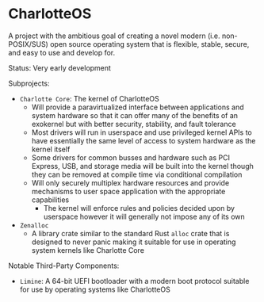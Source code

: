 # CharlotteOS

A project with the ambitious goal of creating a novel modern (i.e. non-POSIX/SUS) open source operating system that is flexible, stable, secure, and easy to use and develop for.

Status: Very early development

Subprojects:

- `Charlotte Core`: The kernel of CharlotteOS
  - Will provide a paravirtualized interface between applications and system hardware so that it can offer many of the benefits of an exokernel but with better security, stability, and fault tolerance
  - Most drivers will run in userspace and use privileged kernel APIs to have essentially the same level of access to system hardware as the kernel itself
  - Some drivers for common busses and hardware such as PCI Express, USB, and storage media will be built into the kernel though they can be removed at compile time via conditional compilation
  - Will only securely multiplex hardware resources and provide mechanisms to user space application with the appropriate capabilities
    - The kernel will enforce rules and policies decided upon by userspace however it will generally not impose any of its own
- `Zenalloc`
  - A library crate similar to the standard Rust `alloc` crate that is designed to never panic making it suitable for use in operating system kernels like Charlotte Core

Notable Third-Party Components:

- `Limine`: A 64-bit UEFI bootloader with a modern boot protocol suitable for use by operating systems like CharlotteOS
